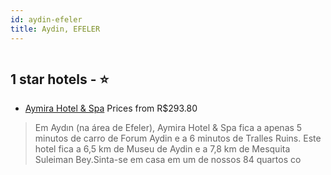 ```yaml
---
id: aydin-efeler
title: Aydin, EFELER
---
```


<center><img src="https://i.travelapi.com/hotels/28000000/27400000/27391500/27391424/8420b616_z.jpg" alt="" /></center>


##  1 star hotels - ⭐️

-    [Aymira Hotel & Spa](https://www.hurb.com/br/aud/https://www.hurb.com/br/hotels/aydin/aymira-hotel-spa-HT-IX3X?cmp=18055) Prices from R$293.80
   > Em Aydın (na área de Efeler), Aymira Hotel & Spa fica a apenas 5 minutos de carro de Forum Aydin e a 6 minutos de Tralles Ruins.  Este hotel fica a 6,5 km de Museu de Aydin e a 7,8 km de Mesquita Suleiman Bey.Sinta-se em casa em um de nossos 84 quartos co
